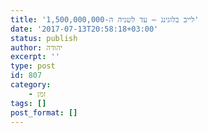 ```yaml
---
title: 'לייב בלוגינג – עד לשניה ה-1,500,000,000'
date: '2017-07-13T20:58:18+03:00'
status: publish
author: יהודה
excerpt: ''
type: post
id: 807
category:
    - זמן
tags: []
post_format: []
---
```

<pre>
<script src="/scripts/msec-ticker.js">
</script>
</pre>
